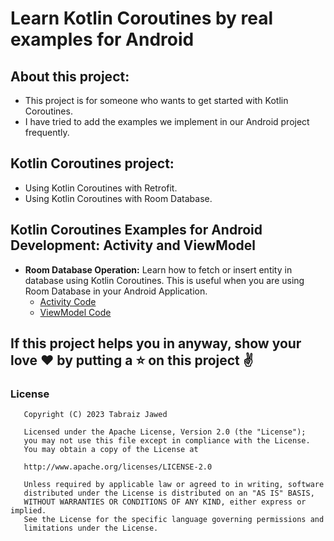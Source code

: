 
# Learn Kotlin Coroutines by real examples for Android

## About this project:

* This project is for someone who wants to get started with Kotlin Coroutines.
* I have tried to add the examples we implement in our Android project frequently.

##  Kotlin Coroutines project:
* Using Kotlin Coroutines with Retrofit.
* Using Kotlin Coroutines with Room Database.

## Kotlin Coroutines Examples for Android Development: Activity and ViewModel

* **Room Database Operation:** Learn how to fetch or insert entity in database using Kotlin
  Coroutines. This is useful when you are using Room Database in your Android Application.
    * [Activity Code](app/src/main/java/me/tabraiz/learn/kotlin/coroutines/ui/room/RoomDBActivity.kt)
    * [ViewModel Code](app/src/main/java/me/tabraiz/learn/kotlin/coroutines/ui/room/RoomDBViewModel.kt)


## If this project helps you in anyway, show your love :heart: by putting a :star: on this project :v:

### License
```
   Copyright (C) 2023 Tabraiz Jawed

   Licensed under the Apache License, Version 2.0 (the "License");
   you may not use this file except in compliance with the License.
   You may obtain a copy of the License at

   http://www.apache.org/licenses/LICENSE-2.0

   Unless required by applicable law or agreed to in writing, software
   distributed under the License is distributed on an "AS IS" BASIS,
   WITHOUT WARRANTIES OR CONDITIONS OF ANY KIND, either express or implied.
   See the License for the specific language governing permissions and
   limitations under the License.
``` 

